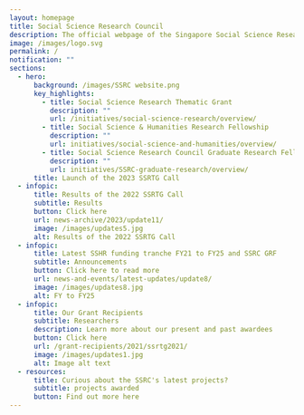 ```yaml
---
layout: homepage
title: Social Science Research Council
description: The official webpage of the Singapore Social Science Research Council (SSRC).
image: /images/logo.svg
permalink: /
notification: ""
sections:
  - hero:
      background: /images/SSRC website.png
      key_highlights:
        - title: Social Science Research Thematic Grant
          description: ""
          url: /initiatives/social-science-research/overview/
        - title: Social Science & Humanities Research Fellowship
          description: ""
          url: initiatives/social-science-and-humanities/overview/
        - title: Social Science Research Council Graduate Research Fellowship
          description: ""
          url: initiatives/SSRC-graduate-research/overview/
      title: Launch of the 2023 SSRTG Call
  - infopic:
      title: Results of the 2022 SSRTG Call
      subtitle: Results
      button: Click here
      url: news-archive/2023/update11/
      image: /images/updates5.jpg
      alt: Results of the 2022 SSRTG Call
  - infopic:
      title: Latest SSHR funding tranche FY21 to FY25 and SSRC GRF
      subtitle: Announcements
      button: Click here to read more
      url: news-and-events/latest-updates/update8/
      image: /images/updates8.jpg
      alt: FY to FY25
  - infopic:
      title: Our Grant Recipients
      subtitle: Researchers
      description: Learn more about our present and past awardees
      button: Click here
      url: /grant-recipients/2021/ssrtg2021/
      image: /images/updates1.jpg
      alt: Image alt text
  - resources:
      title: Curious about the SSRC's latest projects?
      subtitle: projects awarded
      button: Find out more here
---
```

